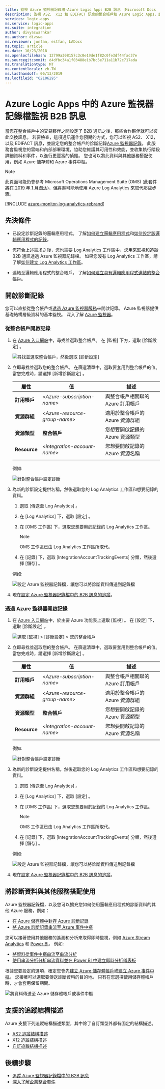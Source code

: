 ```yaml
---
title: 監視 Azure 監視器記錄檔-Azure Logic Apps B2B 訊息 |Microsoft Docs
description: 監視 AS2、 x12 和 EDIFACT 訊息的整合帳戶和 Azure Logic Apps，並設定與 Azure 監視器記錄檔的診斷記錄
services: logic-apps
ms.service: logic-apps
ms.suite: integration
author: divyaswarnkar
ms.author: divswa
ms.reviewer: jonfan, estfan, LADocs
ms.topic: article
ms.date: 10/23/2018
ms.openlocfilehash: 12799a308157c3c0e19de1f82c0fe3df44fad37e
ms.sourcegitcommit: d4dfbc34a1f03488e1b7bc5e711a11b72c717ada
ms.translationtype: MT
ms.contentlocale: zh-TW
ms.lasthandoff: 06/13/2019
ms.locfileid: "62106295"
---
```

# <a name="monitor-b2b-messages-with-azure-monitor-logs-in-azure-logic-apps"></a>Azure Logic Apps 中的 Azure 監視器記錄檔監視 B2B 訊息

當您在整合帳戶中的交易夥伴之間設定了 B2B 通訊之後，那些合作夥伴就可以彼此交換訊息。 若要檢查，這項通訊運作您預期的方式，您可以監視 AS2、 X12，以及 EDIFACT 訊息，並設定您的整合帳戶的診斷記錄[Azure 監視器記錄](../log-analytics/log-analytics-overview.md)。 此服務會監視您的雲端和內部部署環境，協助您維護其可用性和效能，並收集執行階段詳細資料和事件，以進行更豐富的偵錯。 您也可以將此資料與其他服務搭配使用，例如 Azure 儲存體和 Azure 事件中樞。

> [!NOTE]
> 此頁面可能仍會參考 Microsoft Operations Management Suite (OMS) (此套件將[在 2019 年 1 月淘汰](../azure-monitor/platform/oms-portal-transition.md))，但將盡可能地使用 Azure Log Analytics 來取代那些步驟。 

[!INCLUDE [azure-monitor-log-analytics-rebrand](../../includes/azure-monitor-log-analytics-rebrand.md)]

## <a name="prerequisites"></a>先決條件

* 已設定診斷記錄的邏輯應用程式。 了解[如何建立邏輯應用程式](quickstart-create-first-logic-app-workflow.md)和[如何設定該邏輯應用程式的記錄](../logic-apps/logic-apps-monitor-your-logic-apps.md#azure-diagnostics)。

* 您符合上述需求之後，您也需要 Log Analytics 工作區中，您用來監視和追蹤 B2B 通訊透過 Azure 監視器記錄檔。 如果您沒有 Log Analytics 工作區，請了解[如何建立 Log Analytics 工作區](../azure-monitor/learn/quick-create-workspace.md)。

* 連結至邏輯應用程式的整合帳戶。 了解[如何建立具有邏輯應用程式連結的整合帳戶](../logic-apps/logic-apps-enterprise-integration-create-integration-account.md)。

## <a name="turn-on-diagnostics-logging"></a>開啟診斷記錄

您可以直接從整合帳戶或[透過 Azure 監視器服務](#azure-monitor-service)來開啟記錄。 Azure 監視器提供基礎結構層級資料的基本監視。 深入了解 [Azure 監視器](../azure-monitor/overview.md)。

### <a name="turn-on-logging-from-integration-account"></a>從整合帳戶開啟記錄

1. 在 [Azure 入口網站](https://portal.azure.com)中，尋找並選取整合帳戶。 在 [監視]  下方，選取 [診斷設定]  。

   ![尋找並選取整合帳戶，然後選取 [診斷設定]](media/logic-apps-monitor-b2b-message/find-integration-account.png)

1. 立即尋找並選取您的整合帳戶。 在篩選清單中，選取要套用到整合帳戶的值。
當您完成時，請選擇 [新增診斷設定]  。

   | 屬性 | 值 | 描述 | 
   |----------|-------|-------------|
   | **訂用帳戶** | <*Azure-subscription-name*> | 與整合帳戶相關聯的 Azure 訂用帳戶 | 
   | **資源群組** | <*Azure-resource-group-name*> | 適用於整合帳戶的 Azure 資源群組 | 
   | **資源類型** | **整合帳戶** | 您想要開啟記錄的 Azure 資源類型 | 
   | **Resource** | <*integration-account-name*> | 您想要開啟記錄的 Azure 資源名稱 | 
   ||||  

   例如:

   ![針對整合帳戶設定診斷](media/logic-apps-monitor-b2b-message/turn-on-diagnostics-integration-account.png)

1. 為新的診斷設定提供名稱，然後選取您的 Log Analytics 工作區和想要記錄的資料。

   1. 選取 [傳送至 Log Analytics]  。 

   1. 在 [Log Analytics]  下，選取 [設定]  。 

   1. 在 [OMS 工作區]  下，選取您想要用於記錄的 Log Analytics 工作區。 

      > [!NOTE]
      > OMS 工作區已由 Log Analytics 工作區所取代。 

   1. 在 [記錄]  下，選取 [IntegrationAccountTrackingEvents]  分類，然後選擇 [儲存]  。

   例如: 

   ![設定 Azure 監視器記錄檔，讓您可以將診斷資料傳送到記錄檔](media/logic-apps-monitor-b2b-message/send-diagnostics-data-log-analytics-workspace.png)

1. 現在[設定 Azure 監視器記錄檔中的 B2B 訊息的追蹤](../logic-apps/logic-apps-track-b2b-messages-omsportal.md)。

<a name="azure-monitor-service"></a>

### <a name="turn-on-logging-through-azure-monitor"></a>透過 Azure 監視器開啟記錄

1. 在 [Azure 入口網站](https://portal.azure.com)中，於主要 Azure 功能表上選取 [監視]  。 在 [設定]  下，選取 [診斷設定]  。 

   ![選取 [監視] > [診斷設定] > 您的整合帳戶](media/logic-apps-monitor-b2b-message/monitor-diagnostics-settings.png)

1. 立即尋找並選取您的整合帳戶。 在篩選清單中，選取要套用到整合帳戶的值。
當您完成時，請選擇 [新增診斷設定]  。

   | 屬性 | 值 | 描述 | 
   |----------|-------|-------------|
   | **訂用帳戶** | <*Azure-subscription-name*> | 與整合帳戶相關聯的 Azure 訂用帳戶 | 
   | **資源群組** | <*Azure-resource-group-name*> | 適用於整合帳戶的 Azure 資源群組 | 
   | **資源類型** | **整合帳戶** | 您想要開啟記錄的 Azure 資源類型 | 
   | **Resource** | <*integration-account-name*> | 您想要開啟記錄的 Azure 資源名稱 | 
   ||||  

   例如:

   ![針對整合帳戶設定診斷](media/logic-apps-monitor-b2b-message/turn-on-diagnostics-integration-account.png)

1. 為新的診斷設定提供名稱，然後選取您的 Log Analytics 工作區和想要記錄的資料。

   1. 選取 [傳送至 Log Analytics]  。 

   1. 在 [Log Analytics]  下，選取 [設定]  。 

   1. 在 [OMS 工作區]  下，選取您想要用於記錄的 Log Analytics 工作區。 

      > [!NOTE]
      > OMS 工作區已由 Log Analytics 工作區所取代。 

   1. 在 [記錄]  下，選取 [IntegrationAccountTrackingEvents]  分類，然後選擇 [儲存]  。

   例如: 

   ![設定 Azure 監視器記錄檔，讓您可以將診斷資料傳送到記錄檔](media/logic-apps-monitor-b2b-message/send-diagnostics-data-log-analytics-workspace.png)

1. 現在[設定 Azure 監視器記錄檔中的 B2B 訊息的追蹤](../logic-apps/logic-apps-track-b2b-messages-omsportal.md)。

## <a name="use-diagnostic-data-with-other-services"></a>將診斷資料與其他服務搭配使用

Azure 監視器記錄檔，以及您可以擴充您如何使用邏輯應用程式的診斷資料的其他 Azure 服務，例如： 

* [在 Azure 儲存體中封存 Azure 診斷記錄](../azure-monitor/platform/archive-diagnostic-logs.md)
* [將 Azure 診斷記錄串流至 Azure 事件中樞](../azure-monitor/platform/diagnostic-logs-stream-event-hubs.md) 

您可以接著使用其他服務的遙測和分析來取得即時監視，例如 [Azure Stream Analytics](../stream-analytics/stream-analytics-introduction.md) 和 [Power BI](../azure-monitor/platform/powerbi.md)。 例如:

* [將資料從事件中樞串流至串流分析](../stream-analytics/stream-analytics-define-inputs.md)
* [使用串流分析分析串流資料並在 Power BI 中建立即時分析儀表板](../stream-analytics/stream-analytics-power-bi-dashboard.md)

根據您要設定的選項，確定您會先[建立 Azure 儲存體帳戶](../storage/common/storage-create-storage-account.md)或[建立 Azure 事件中樞](../event-hubs/event-hubs-create.md)。 您接著可以選取要傳送診斷資料的目的地。
只有在您選擇使用儲存體帳戶時，才會套用保留期間。

![將資料傳送至 Azure 儲存體帳戶或事件中樞](./media/logic-apps-monitor-b2b-message/diagnostics-storage-event-hub-log-analytics.png)

## <a name="supported-tracking-schemas"></a>支援的追蹤結構描述

Azure 支援下列追蹤結構描述類型，其中除了自訂類型外都有固定的結構描述。

* [AS2 追蹤結構描述](../logic-apps/logic-apps-track-integration-account-as2-tracking-schemas.md)
* [X12 追蹤結構描述](../logic-apps/logic-apps-track-integration-account-x12-tracking-schema.md)
* [自訂追蹤結構描述](../logic-apps/logic-apps-track-integration-account-custom-tracking-schema.md)

## <a name="next-steps"></a>後續步驟

* [追蹤 Azure 監視器記錄檔中的 B2B 訊息](../logic-apps/logic-apps-track-b2b-messages-omsportal.md "Azure 監視器記錄檔中的追蹤 B2B 訊息")
* [深入了解企業整合套件](../logic-apps/logic-apps-enterprise-integration-overview.md "了解企業整合套件")

